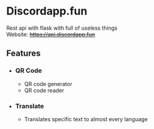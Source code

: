 # Discordapp.fun
Rest api with flask with full of useless things\
Website: ~~https://api.discordapp.fun~~

## Features
- ### QR Code
  - QR code generator
  - QR code reader
 
- ### Translate
  - Translates specific text to almost every language
